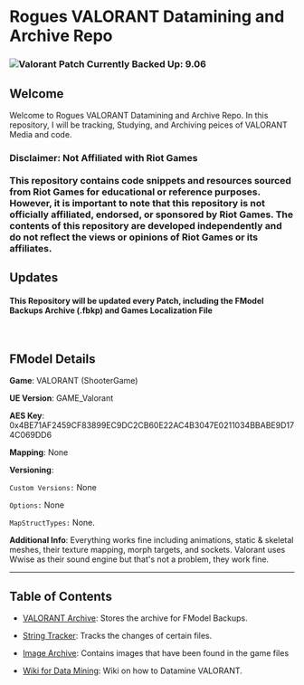# Rogues VALORANT Datamining and Archive Repo

### ![Valorant Patch Currently Backed Up: 9.06](https://badgen.net/static/VALORANT%20Patch%20Currently%20Backed%20Up/9.06/?color=red)

## Welcome

Welcome to Rogues VALORANT Datamining and Archive Repo. In this repository, I will be tracking, Studying, and Archiving peices of VALORANT Media and code.

<h3>
Disclaimer: Not Affiliated with Riot Games
<br>
<br>
This repository contains code snippets and resources sourced from Riot Games for educational or reference purposes. However, it is important to note that this repository is not officially affiliated, endorsed, or sponsored by Riot Games. The contents of this repository are developed independently and do not reflect the views or opinions of Riot Games or its affiliates.
</h3>

## Updates

#### This Repository will be updated every Patch, including the FModel Backups Archive (.fbkp) and Games Localization File

<br/>

## FModel Details

**Game**: VALORANT (ShooterGame)

**UE Version**: GAME_Valorant

**AES Key**: 0x4BE71AF2459CF83899EC9DC2CB60E22AC4B3047E0211034BBABE9D174C069DD6

**Mapping**: None

**Versioning**:

`Custom Versions:` None

`Options:` None

`MapStructTypes:` None.

**Additional Info**: Everything works fine including animations, static & skeletal meshes, their texture mapping, morph targets, and sockets. Valorant uses Wwise as their sound engine but that's not a problem, they work fine.

---

## Table of Contents

- [VALORANT Archive](./FModel%20Backups/README.md): Stores the archive for FModel Backups.

- [String Tracker](./String%20Tracker/README.md): Tracks the changes of certain files.

- [Image Archive](./Image%20Archive/README.md): Contains images that have been found in the game files

- [Wiki for Data Mining](./Wiki/README.md): Wiki on how to Datamine VALORANT.
